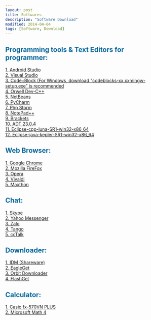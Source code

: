 ```yaml
---
layout: post
title: Softwares
description: "Software Download"
modified: 2014-04-04
tags: [Software, Download]
---
```


<h2 style="color: #006699">Programming tools & Text Editors for programmer:</h2>
<a href="http://developer.android.com/sdk/index.html" target="_blank">1. Android Studio</a><br>
<a href="https://www.visualstudio.com/en-us/downloads" target="_blank">2. Visual Studio</a><br>
<a href="http://www.codeblocks.org/downloads/26" target="_blank">3. Code::Block (For Windows, download "codeblocks-xx.xxmingw-setup.exe" is recommended</a><br>
<a href="http://sourceforge.net/projects/orwelldevcpp/" target="_blank">4. Orwell Dev-C++</a><br>
<a href="https://netbeans.org/downloads/" target="_blank">5. NetBeans</a><br>
<a href="https://www.jetbrains.com/pycharm/download/" target="_blank">6. PyCharm</a><br>
<a href="https://www.jetbrains.com/phpstorm/download/" target="_blank">7. Php Storm</a><br>
<a href="https://notepad-plus-plus.org/download/" target="_blank">8. NotePad++</a><br>
<a href="https://github.com/adobe/brackets/releases" target="_blank">9. Brackets</a><br>
<a href="https://drive.google.com/file/d/0B0PQXRyV7ZBrYTI5d2t2d0RNaUk/view?usp=sharing" target="_blank">10. ADT 23.0.4</a><br>
<a href="https://drive.google.com/file/d/0B0PQXRyV7ZBrTEtsRzl5VTlRODA/view?usp=sharing" target="_blank">11. Eclipse-cpp-luna-SR1-win32-x86_64</a><br>
<a href="https://drive.google.com/file/d/0B0PQXRyV7ZBrcXp4dDRORGJSMDA/view?usp=sharing" target="_blank">12. Eclipse-java-kepler-SR1-win32-x86_64</a><br>

<h2 style="color: #006699">Web Browser:</h2>
<a href="https://www.google.com/chrome/browser/desktop/index.html" target="_blank">1. Google Chrome</a><br>
<a href="https://www.mozilla.org/en-US/firefox/all/" target="_blank">2. Mozilla FireFox</a><br>
<a href="http://www.opera.com/computer/windows" target="_blank">3. Opera</a><br>
<a href="https://vivaldi.com/download/" target="_blank">4. Vivaldi</a><br>
<a href="http://www.maxthon.com/" target="_blank">5. Maxthon</a><br>

<h2 style="color: #006699">Chat:</h2>
<a href="http://www.skype.com/en/download-skype/skype-for-computer/" target="_blank">1. Skype</a><br>
<a href="https://messenger.yahoo.com/download/" target="_blank">2. Yahoo Messenger</a><br>
<a href="https://zaloapp.com/download.html" target="_blank">3. Zalo</a><br>
<a href="https://www.tango.me/download" target="_blank">4. Tango</a><br>
<a href="http://cctalk.vn/" target="_blank">5. ccTalk</a><br>

<h2 style="color: #006699">Downloader:</h2>
<a href="http://internetdownloadmanager.com/" target="_blank">1. IDM (Shareware)</a><br>
<a href="http://www.eagleget.com/download/" target="_blank">2. EagleGet</a><br>
<a href="http://www.orbitdownloader.com/download.htm" target="_blank">3. Orbit Downloader</a><br>
<a href="http://www.flashget.com/en/download.html" target="_blank">4. FlashGet</a><br>

<h2 style="color: #006699">Calculator:</h2>
<a href="https://drive.google.com/file/d/0B0PQXRyV7ZBrQzZDV0xSVWc4WDQ/view?usp=sharing" target="_blank">1. Casio fx-570VN PLUS</a><br>
<a href="https://drive.google.com/file/d/0B0PQXRyV7ZBrb3doMS0yX1NDTTg/view?usp=sharing" target="_blank">2. Microsoft Math 4</a><br>
